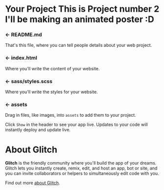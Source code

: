 Your Project
This is Project number 2 I'll be making an animated poster :D
============

### ← README.md

That's this file, where you can tell people details about your web project.

### ← index.html

Where you'll write the content of your website.

### ← sass/styles.scss

Where you'll write the styles for your website.

### ← assets

Drag in files, like images, into `assets` to add them to your project.


Click `Show` in the header to see your app live. Updates to your code will instantly deploy and update live.


About Glitch
============

**Glitch** is the friendly community where you'll build the app of your dreams. Glitch lets you instantly create, remix, edit, and host an app, bot or site, and you can invite collaborators or helpers to simultaneously edit code with you.

Find out more [about Glitch](https://glitch.com/about).
